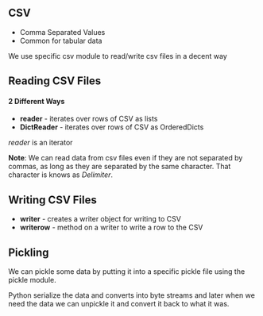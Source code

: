 ## CSV

- Comma Separated Values
- Common for tabular data

We use specific csv module to read/write csv files in a decent way

## Reading CSV Files

#### 2 Different Ways

- **reader** - iterates over rows of CSV as lists
- **DictReader** - iterates over rows of CSV as OrderedDicts

_reader_ is an iterator

**Note**: We can read data from csv files even if they are not separated by commas, as long as they are separated by the same character. That character is knows as _Delimiter_.

## Writing CSV Files

- **writer** - creates a writer object for writing to CSV
- **writerow** - method on a writer to write a row to the CSV

## Pickling

We can pickle some data by putting it into a specific pickle file using the pickle module.

Python serialize the data and converts into byte streams and later when we need the data we can unpickle it and convert it back to what it was.
